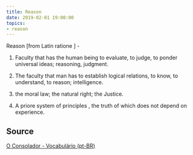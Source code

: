 ```yaml
---
title: Reason
date: 2019-02-01 19:00:00
topics:
- reason
---
```


Reason [from Latin ratione ] - 

1. Faculty that has the human being to evaluate, to judge, to ponder universal
   ideas; reasoning, judgment. 

2. The faculty that man has to establish logical relations, to know, to
   understand, to reason; intelligence. 

3. the moral law; the natural right; the Justice. 

4. A priore system of principles , the truth of which does not depend on
   experience.

## Source
[O Consolador - Vocabulário (pt-BR)](http://www.oconsolador.com.br/linkfixo/vocabulario/principal.html)
